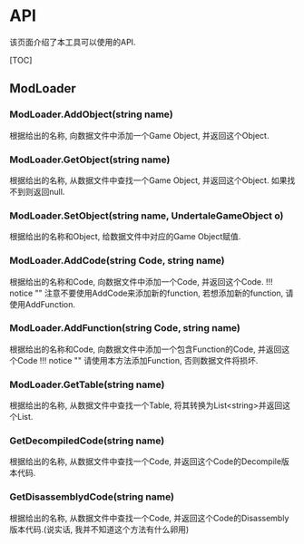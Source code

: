 # API

该页面介绍了本工具可以使用的API.

[TOC]

## ModLoader

### ModLoader.AddObject(string name)

根据给出的名称, 向数据文件中添加一个Game Object, 并返回这个Object.

### ModLoader.GetObject(string name)

根据给出的名称, 从数据文件中查找一个Game Object, 并返回这个Object. 如果找不到则返回null.

### ModLoader.SetObject(string name, UndertaleGameObject o)

根据给出的名称和Object, 给数据文件中对应的Game Object赋值.

### ModLoader.AddCode(string Code, string name)

根据给出的名称和Code, 向数据文件中添加一个Code, 并返回这个Code.
!!! notice ""
    注意不要使用AddCode来添加新的function, 若想添加新的function, 请使用AddFunction.

### ModLoader.AddFunction(string Code, string name)

根据给出的名称和Code, 向数据文件中添加一个包含Function的Code, 并返回这个Code
!!! notice ""
    请使用本方法添加Function, 否则数据文件将损坏.

### ModLoader.GetTable(string name)

根据给出的名称, 从数据文件中查找一个Table, 将其转换为List<string\>并返回这个List.

### GetDecompiledCode(string name)

根据给出的名称, 从数据文件中查找一个Code, 并返回这个Code的Decompile版本代码.

### GetDisassemblydCode(string name)

根据给出的名称, 从数据文件中查找一个Code, 并返回这个Code的Disassembly版本代码.(说实话, 我并不知道这个方法有什么卵用)